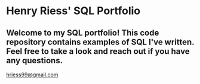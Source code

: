 # Henry Riess' SQL Portfolio

## Welcome to my SQL portfolio! This code repository contains examples of SQL I've written. Feel free to take a look and reach out if you have any questions.
hriess99@gmail.com
